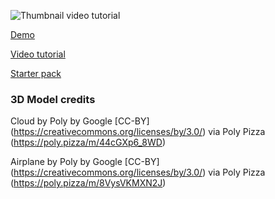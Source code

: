 ![Thumbnail video tutorial](https://user-images.githubusercontent.com/6551176/227139129-3a60564c-58d7-4690-87f1-5471a1c202f6.jpg)


[Demo](https://codesandbox.io/p/github/wass08/r3f-wawatmos-part-1)

[Video tutorial](https://youtu.be/WL5zrKii5qc)

[Starter pack](https://github.com/wass08/r3f-wawatmos-starter)


### 3D Model credits

Cloud by Poly by Google [CC-BY] (https://creativecommons.org/licenses/by/3.0/) via Poly Pizza (https://poly.pizza/m/44cGXp6_8WD)

Airplane by Poly by Google [CC-BY] (https://creativecommons.org/licenses/by/3.0/) via Poly Pizza (https://poly.pizza/m/8VysVKMXN2J)
